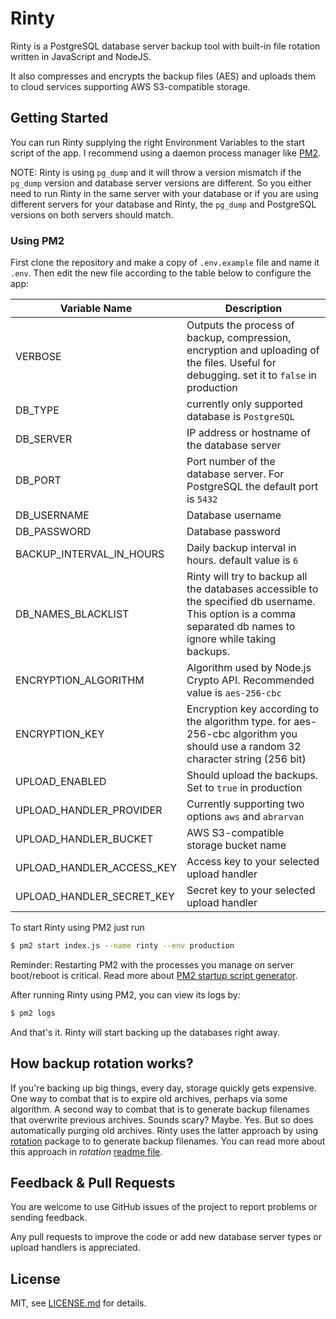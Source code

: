 # Rinty

Rinty is a PostgreSQL database server backup tool with built-in file rotation written in JavaScript and NodeJS. 

It also compresses and encrypts the backup files (AES) and uploads them to cloud services supporting AWS S3-compatible storage.

## Getting Started

You can run Rinty supplying the right Environment Variables to the start script of the app. I recommend using a daemon process manager like [PM2](https://github.com/Unitech/pm2). 

NOTE: Rinty is using `pg_dump` and it will throw a version mismatch if the `pg_dump` version and database server versions are different. So you either need to run Rinty in the same server with your database or if you are using different servers for your database and Rinty, the `pg_dump` and PostgreSQL versions on both servers should match.

### Using PM2

First clone the repository and make a copy of `.env.example` file and name it `.env`. Then edit the new file according to the table below to configure the app:

| Variable Name      | Description         |
| -------   | ------------------- |
| VERBOSE | Outputs the process of backup, compression, encryption and uploading of the files. Useful for debugging. set it to `false` in production | 
| DB_TYPE      | currently only supported database is `PostgreSQL` |
| DB_SERVER      | IP address or hostname of the database server |
| DB_PORT      | Port number of the database server. For PostgreSQL the default port is `5432` |
| DB_USERNAME      | Database username |
| DB_PASSWORD      | Database password |
| BACKUP_INTERVAL_IN_HOURS      | Daily backup interval in hours. default value is `6` |
| DB_NAMES_BLACKLIST      | Rinty will try to backup all the databases accessible to the specified db username. This option is a comma separated db names to ignore while taking backups. |
| ENCRYPTION_ALGORITHM      | Algorithm used by Node.js Crypto API. Recommended value is `aes-256-cbc` |
| ENCRYPTION_KEY      | Encryption key according to the algorithm type. for aes-256-cbc algorithm you should use a random 32 character string (256 bit) |
| UPLOAD_ENABLED      | Should upload the backups. Set to `true` in production |
| UPLOAD_HANDLER_PROVIDER      | Currently supporting two options `aws` and `abrarvan` |
| UPLOAD_HANDLER_BUCKET      | AWS S3-compatible storage bucket name |
| UPLOAD_HANDLER_ACCESS_KEY      | Access key to your selected upload handler |
| UPLOAD_HANDLER_SECRET_KEY      | Secret key to your selected upload handler |

To start Rinty using PM2 just run

````bash
$ pm2 start index.js --name rinty --env production 
````

Reminder: Restarting PM2 with the processes you manage on server boot/reboot is critical. Read more about [PM2 startup script generator](https://pm2.keymetrics.io/docs/usage/startup/).

After running Rinty using PM2, you can view its logs by:
````bash
$ pm2 logs
````

And that's it. Rinty will start backing up the databases right away.

## How backup rotation works?

If you're backing up big things, every day, storage quickly gets expensive. One way to combat that is to expire old archives, perhaps via some algorithm. A second way to combat that is to generate backup filenames that overwrite previous archives. Sounds scary? Maybe. Yes. But so does automatically purging old archives. Rinty uses the latter approach by using [rotation](https://www.npmjs.com/package/rotation) package to  to generate backup filenames. You can read more about this approach in *rotation* [readme file](https://www.npmjs.com/package/rotation).

## Feedback & Pull Requests

You are welcome to use GitHub issues of the project to report problems or sending feedback. 

Any pull requests to improve the code or add new database server types or upload handlers is appreciated.


## License

MIT, see [LICENSE.md](https://github.com/arashmilani/rinty/blob/master/LICENSE.md) for details.
